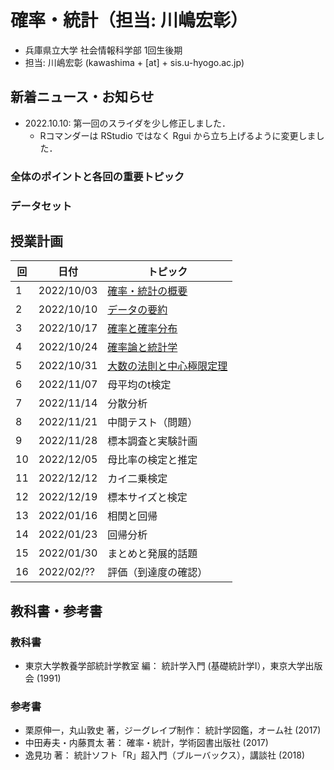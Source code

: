 # 確率・統計（担当: 川嶋宏彰）

- 兵庫県立大学 社会情報科学部 1回生後期
- 担当: 川嶋宏彰 (kawashima + [at] + sis.u-hyogo.ac.jp)

## 新着ニュース・お知らせ

- 2022.10.10: 第一回のスライダを少し修正しました．
    - Rコマンダーは RStudio ではなく Rgui から立ち上げるように変更しました．

### 全体のポイントと各回の重要トピック


### データセット

## 授業計画

|回 |日付 |トピック|
|---|---|---|
|1 |2022/10/03 |[確率・統計の概要](slide/ProbStat2022_01.pdf)|
|2 |2022/10/10 |[データの要約](slide/ProbStat2022_02.pdf)|
|3 |2022/10/17 |[確率と確率分布](slide/ProbStat2022_03.pdf)|
|4 |2022/10/24 |[確率論と統計学](slide/ProbStat2022_04.pdf)|
|5 |2022/10/31 |[大数の法則と中心極限定理](slide/ProbStat2022_05.pdf)|
|6 |2022/11/07 |母平均のt検定|
|7 |2022/11/14 |分散分析|
|8 |2022/11/21 |中間テスト（問題）|
|9 |2022/11/28 |標本調査と実験計画|
|10|2022/12/05 |母比率の検定と推定|
|11|2022/12/12 |カイ二乗検定|
|12|2022/12/19 |標本サイズと検定|
|13|2022/01/16 |相関と回帰|
|14|2022/01/23 |回帰分析|
|15|2022/01/30 |まとめと発展的話題|
|16|2022/02/?? |評価（到達度の確認）|


<!-- |1 |2022/10/03 |確率・統計の概要|
|2 |2022/10/10 |データの要約|
|3 |2022/10/17 |確率と確率分布|
|4 |2022/10/24 |確率論と統計学|
|5 |2022/10/31 |大数の法則と中心極限定理|
|6 |2022/11/07 |母平均のt検定|
|7 |2022/11/14 |分散分析|
|8 |2022/11/21 |中間テスト（問題）](exercise/exam1-2022.pdf)[（解答）](exercise/exam1-2022_answer.pdf)<br />[分散分析の補足|
|9 |2022/11/28 |標本調査と実験計画|
|10|2022/12/05 |母比率の検定と推定|
|11|2022/12/12 |カイ二乗検定|
|12|2022/12/19 |標本サイズと検定|
|13|2022/01/16 |相関と回帰|
|14|2022/01/23 |回帰分析|
|15|2022/01/30 |まとめと発展的話題| -->


## 教科書・参考書

### 教科書

- 東京大学教養学部統計学教室 編： 統計学入門 (基礎統計学Ⅰ），東京大学出版会 (1991)

### 参考書

- 栗原伸一，丸山敦史 著，ジーグレイプ制作： 統計学図鑑，オーム社 (2017)
- 中田寿夫・内藤貫太 著： 確率・統計，学術図書出版社 (2017)
- 逸見功 著： 統計ソフト「R」超入門（ブルーバックス），講談社 (2018)

<!-- ## Rのインストール

- Rを消してしまった場合のための[Rインストール方法](install-r) -->
